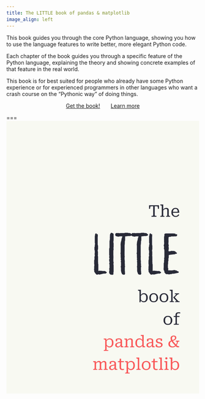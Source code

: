 ```yaml
---
title: The LITTLE book of pandas & matplotlib
image_align: left
---
```


This book guides you through the core Python language, showing you how to use the language features to write better, more elegant Python code.

Each chapter of the book guides you through a specific feature of the Python language, explaining the theory and showing concrete examples of that feature in the real world.

This book is for best suited for people who already have some Python experience or for experienced programmers in other languages who want a crash course on the “Pythonic way” of doing things.

<div style="display:flex; justify-content:center;">
<a href="https://gumroad.com/l/pydonts?variant=Free%20for%20ever%20%F0%9F%92%B8&wanted=true" target="_blank" class="btn plausible-event-name=pydonts+cta" style="margin-right: 1em;">Get the book!</a>
<a href="/books/pydonts" class="btn" style="margin-left: 1em;">Learn more</a>
</div>

<!--
## Testimonials

 > “*[The book] seems to be extremely well put together, unlike some other books on Python I've read recently. It's a good book. I like how to the point it is.*” ― Tanner S., USA.

-->
<!--

 > “*First of all, thank you thank you and thank you again for a beautiful ebook with such amazing content. If you're a beginner or a more experienced pythonista, pydon'ts will still achieve its purpose. Beautifully designed and explained! Definitely worth the reading. I'm reading it once more in a year or so!*” ― Alonso, Mexico.

-->

===
![](_book.webp)
